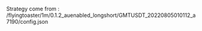 Strategy come from : /flyingtoaster/1m/0.1.2_auenabled_longshort/GMTUSDT_20220805010112_a7190/config.json